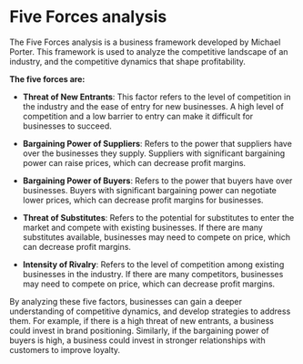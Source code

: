 # Five Forces analysis

The Five Forces analysis is a business framework developed by Michael Porter. This framework is used to analyze the competitive landscape of an industry, and the competitive dynamics that shape profitability.

**The five forces are:**

* **Threat of New Entrants**: This factor refers to the level of competition in the industry and the ease of entry for new businesses. A high level of competition and a low barrier to entry can make it difficult for businesses to succeed.

* **Bargaining Power of Suppliers**: Refers to the power that suppliers have over the businesses they supply. Suppliers with significant bargaining power can raise prices, which can decrease profit margins.

* **Bargaining Power of Buyers**: Refers to the power that buyers have over businesses. Buyers with significant bargaining power can negotiate lower prices, which can decrease profit margins for businesses.

* **Threat of Substitutes**: Refers to the potential for substitutes to enter the market and compete with existing businesses. If there are many substitutes available, businesses may need to compete on price, which can decrease profit margins.

* **Intensity of Rivalry**: Refers to the level of competition among existing businesses in the industry. If there are many competitors, businesses may need to compete on price, which can decrease profit margins.

By analyzing these five factors, businesses can gain a deeper understanding of competitive dynamics, and develop strategies to address them. For example, if there is a high threat of new entrants, a business could invest in brand positioning. Similarly, if the bargaining power of buyers is high, a business could invest in stronger relationships with customers to improve loyalty.

